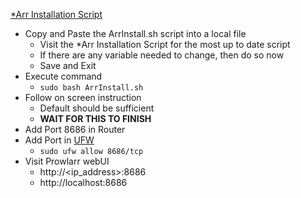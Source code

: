 [*Arr Installation Script](https://wiki.servarr.com/install-script)<br />

* Copy and Paste the ArrInstall.sh script into a local file
  * Visit the *Arr Installation Script for the most up to date script
  * If there are any variable needed to change, then do so now
  * Save and Exit
* Execute command
  * `sudo bash ArrInstall.sh`
* Follow on screen instruction
  * Default should be sufficient
  * **WAIT FOR THIS TO FINISH**
* Add Port 8686 in Router
* Add Port in [UFW](https://github.com/Cuates/ubuntuinstall/tree/main/system/ufw)
  * `sudo ufw allow 8686/tcp`
* Visit Prowlarr webUI
  * http://<ip_address>:8686
  * http://localhost:8686
